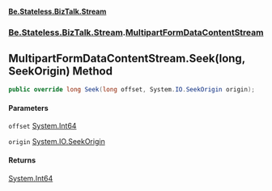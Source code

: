 #### [Be.Stateless.BizTalk.Stream](README.md 'README')
### [Be.Stateless.BizTalk.Stream](Be.Stateless.BizTalk.Stream.md 'Be.Stateless.BizTalk.Stream').[MultipartFormDataContentStream](MultipartFormDataContentStream.md 'Be.Stateless.BizTalk.Stream.MultipartFormDataContentStream')

## MultipartFormDataContentStream.Seek(long, SeekOrigin) Method

```csharp
public override long Seek(long offset, System.IO.SeekOrigin origin);
```
#### Parameters

<a name='Be.Stateless.BizTalk.Stream.MultipartFormDataContentStream.Seek(long,System.IO.SeekOrigin).offset'></a>

`offset` [System.Int64](https://docs.microsoft.com/en-us/dotnet/api/System.Int64 'System.Int64')

<a name='Be.Stateless.BizTalk.Stream.MultipartFormDataContentStream.Seek(long,System.IO.SeekOrigin).origin'></a>

`origin` [System.IO.SeekOrigin](https://docs.microsoft.com/en-us/dotnet/api/System.IO.SeekOrigin 'System.IO.SeekOrigin')

#### Returns
[System.Int64](https://docs.microsoft.com/en-us/dotnet/api/System.Int64 'System.Int64')